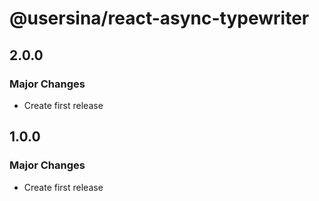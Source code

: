 # @usersina/react-async-typewriter

## 2.0.0

### Major Changes

- Create first release

## 1.0.0

### Major Changes

- Create first release
